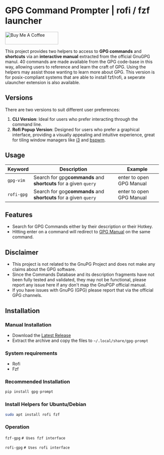 # GPG Command Prompter | rofi / fzf launcher


<a href="https://www.buymeacoffee.com/ubuntupunk" target="_blank"><img src="https://cdn.buymeacoffee.com/buttons/default-orange.png" alt="Buy Me A Coffee" height="41" width="174"></a>


This project provides two helpers to access to **GPG commands** and **shortcuts** via an **interactive manual** extracted from the official GnuGPG manul. 40 commands are made available from the GPG code-base in this way, allowing users to reference and learn the craft of GPG. Using the helpers may assist those wanting to learn more about GPG. This version is for posix-compliant systems that are able to install fzf/rofi, a seperate ulauncher extension is also available.

## Versions

There are two versions to suit different user preferences:

1. **CLI Version**: Ideal for users who prefer interacting through the command line.
2. **Rofi Popup Version**: Designed for users who prefer a graphical interface, providing a visually appealing and intuitive experience, great for tiling window managers like [i3](https://i3wm.org/) and [bspwm](https://github.com/baskerville/bspwm).

## Usage

| Keyword        | Description                                                                    | Example     |
| -------------- | ------------------------------------------------------------------------------ | ----------- |
| `gpg-vim` | Search for gpg**commands** and **shortcuts** for a given `query` | enter to open GPG Manual |
| `rofi-gpg` | Search for gog**commands** and **shortcuts** for a given `query` | enter to open GPG Manual |

## Features

* Search for GPG Commands either by their description or their Hotkey.
* Hitting enter on a command will redirect to [GPG Manual](gpg.md) on the same command.

## Disclaimer
* This project is not related to the GnuPG Project and does not make any claims about the GPG software.
* Since the Commands Database and its description fragments have not been fully tested and validated, they may not be functional, please report any issue here if any don't map the GnuPGP official manual.
* If you have issues with GnuPG (GPG) please report that via the official GPG channels.

## Installation

### Manual Installation

* Download the [Latest Release](https://github.com/ubuntpunk/gpg-prompt/releases/latest)
* Extract the archive and copy the files to `~/.local/share/gpg-prompt`

### System requirements
- Rofi
- Fzf

### Recommended Installation

```python
pip install gpg-prompt
```
### Install Helpers for Ubuntu/Debian

```bash
sudo apt install rofi fzf
```

### Operation
`fzf-gpg`  `# Uses fzf interface`

`rofi-gpg`  `# Uses rofi interface`



